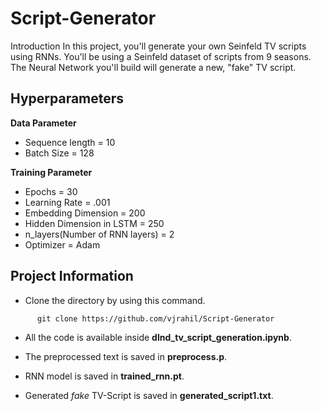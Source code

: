 # Script-Generator
Introduction In this project, you'll generate your own Seinfeld TV scripts using RNNs. You'll be using a Seinfeld dataset of scripts from 9 seasons. The Neural Network you'll build will generate a new, "fake" TV script.

## Hyperparameters
**Data Parameter**
   * Sequence length = 10
   * Batch Size = 128
   
**Training Parameter**
  * Epochs = 30
  * Learning Rate = .001
  * Embedding Dimension = 200
  * Hidden Dimension in LSTM = 250
  * n_layers(Number of RNN layers) = 2 
  * Optimizer = Adam
## Project Information
* Clone the directory by using this command.
``` 
      git clone https://github.com/vjrahil/Script-Generator
```
* All the code is available inside **dlnd_tv_script_generation.ipynb**.

* The preprocessed text is saved in  **preprocess.p**.
* RNN model is saved in **trained_rnn.pt**.

* Generated *fake* TV-Script is saved in **generated_script1.txt**.
